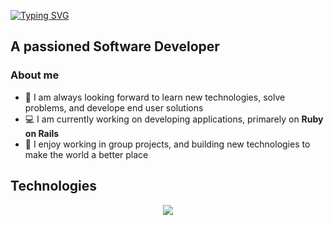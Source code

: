 [![Typing SVG](https://readme-typing-svg.herokuapp.com?font=Fira+Code&weight=800&size=23&duration=7000&pause=1000&color=FFFFFF&background=212121&width=435&lines=%F0%9F%91%8B+Hello+world!+I+am+Juan+David)](https://git.io/typing-svg)

## A passioned Software Developer

### About me
- 🧠 I am always looking forward to learn new technologies, solve problems, and develope end user solutions
- 💻 I am currently working on developing applications, primarely on **Ruby on Rails**
- 🙌 I enjoy working in group projects, and building new technologies to make the world a better place 

## Technologies
<p align="center">
  <a href="https://skillicons.dev">
    <img src="https://skillicons.dev/icons?i=rails,js,react,nodejs,postgres,mysql,sass,express,tailwind,html,css,vscode,git" />
  </a>
</p>

    
